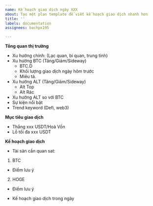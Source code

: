 ```yaml
---
name: Kế hoạch giao dịch ngày XXX
about: Tạo một plan template để viết kế hoạch giao dịch nhanh hơn
title: ''
labels: documentation
assignees: bachpx195

---
```


**Tổng quan thị trường**
* Xu hướng chính: (Lạc quan, bi quan, trung tính)
* Xu hướng BTC (Tăng/Giảm/Sideway)
   * BTC.D
   * Khối lượng giao dịch ngày hôm trước
   * Miêu tả.
* Xu hướng ALT (Tăng/Giảm/Sideway)
   * Alt Top
   * Alt Rác
* Xu hướng ALT so với BTC
* Sự kiện nổi bật
* Trend keyword (Defi, web3)

**Mục tiêu giao dịch**
* Thắng xxx USDT/Hoà Vốn
* Lỗ tối đa xxx USDT

**Kế hoạch giao dịch**
* Tài sản cần quan sat:

1. BTC
- Điểm lưu ý

2. HOGE
- Điểm lưu ý

* Kế hoạch giao dịch trong ngày
